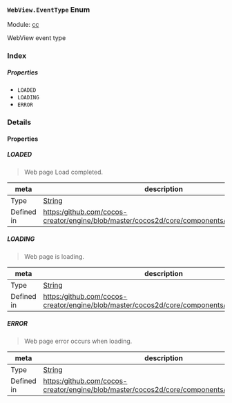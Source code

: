 ### `WebView.EventType` Enum



Module: [cc](../modules/cc.md)




WebView event type

### Index

##### Properties

  - `LOADED`
  - `LOADING`
  - `ERROR`

### Details

#### Properties


##### LOADED

> Web page Load completed.

| meta | description |
|------|-------------|
| Type | <a href="https://developer.mozilla.org/en/JavaScript/Reference/Global_Objects/String" class="crosslink external" target="_blank">String</a> |
| Defined in | [https:/github.com/cocos-creator/engine/blob/master/cocos2d/core/components/CCWebView.js:35](https:/github.com/cocos-creator/engine/blob/master/cocos2d/core/components/CCWebView.js#L35) |



##### LOADING

> Web page is loading.

| meta | description |
|------|-------------|
| Type | <a href="https://developer.mozilla.org/en/JavaScript/Reference/Global_Objects/String" class="crosslink external" target="_blank">String</a> |
| Defined in | [https:/github.com/cocos-creator/engine/blob/master/cocos2d/core/components/CCWebView.js:41](https:/github.com/cocos-creator/engine/blob/master/cocos2d/core/components/CCWebView.js#L41) |



##### ERROR

> Web page error occurs when loading.

| meta | description |
|------|-------------|
| Type | <a href="https://developer.mozilla.org/en/JavaScript/Reference/Global_Objects/String" class="crosslink external" target="_blank">String</a> |
| Defined in | [https:/github.com/cocos-creator/engine/blob/master/cocos2d/core/components/CCWebView.js:47](https:/github.com/cocos-creator/engine/blob/master/cocos2d/core/components/CCWebView.js#L47) |


